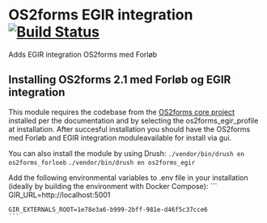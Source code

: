 # OS2forms EGIR integration [![Build Status](https://travis-ci.com/OS2Forms/os2forms_egir.svg?branch=develop)](https://travis-ci.org/OS2Forms/os2forms_egir)
Adds EGIR integration OS2forms med Forløb

## Installing OS2forms 2.1 med Forløb og EGIR integration
This module requires the codebase from the [OS2forms core project](https://github.com/OS2Forms/os2forms8) installed per the documentation and by selecting the os2forms_egir_profile at installation. After succesful installation you should have the OS2forms med Forløb and EGIR integration moduleavailable for install via gui.

You can also install the module by using Drush:
    ```
    ./vendor/bin/drush en os2forms_forloeb
    ```
    ```
    ./vendor/bin/drush en os2forms_egir
    ```

Add the following environmental variables to .env file in your installation (ideally by building the environment with Docker Compose):
    ```
    GIR_URL=http://localhost:5001
    
    GIR_EXTERNALS_ROOT=1e78e3a6-b999-2bff-981e-d46f5c37cce6    
    ```
